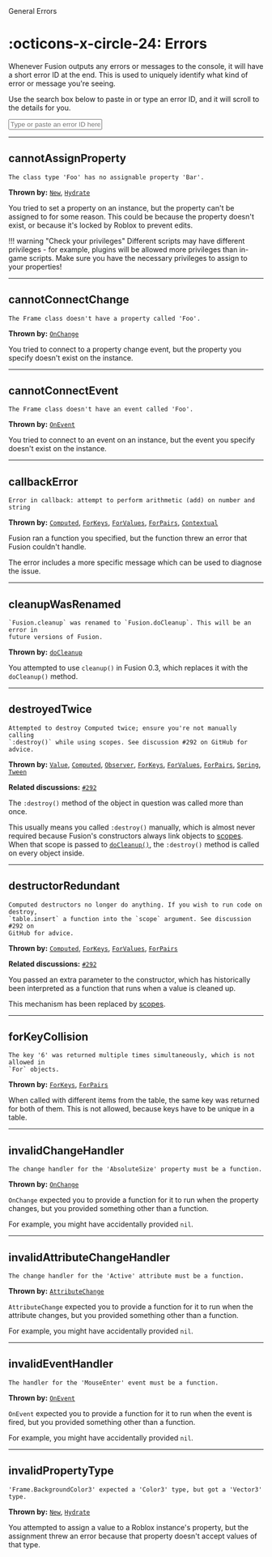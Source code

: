 <nav class="fusiondoc-api-breadcrumbs">
	<span>General</span>
	<span>Errors</span>
</nav>

<h1 class="fusiondoc-api-header" markdown>
	<span class="fusiondoc-api-icon" markdown>:octicons-x-circle-24:</span>
	<span class="fusiondoc-api-name">Errors</span>
</h1>

Whenever Fusion outputs any errors or messages to the console, it will have a
short error ID at the end. This is used to uniquely identify what kind of error
or message you're seeing.

Use the search box below to paste in or type an error ID, and it will scroll to
the details for you.

<input
	id="fusiondoc-error-paste-box"
	class="md-input md-input--stretch"
	placeholder="Type or paste an error ID here..."
/>

<script src="./error-paste-box.js" defer></script>

-----

<div class="fusiondoc-error-api-section" markdown>

## cannotAssignProperty

```
The class type 'Foo' has no assignable property 'Bar'.
```

**Thrown by:**
[`New`](../../instances/members/new),
[`Hydrate`](../../instances/members/hydrate)

You tried to set a property on an instance, but the property can't be assigned 
to for some reason. This could be because the property doesn't exist, or because
it's locked by Roblox to prevent edits.

!!! warning "Check your privileges"
	Different scripts may have different privileges - for example, plugins will
	be allowed more privileges than in-game scripts. Make sure you have the
	necessary privileges to assign to your properties!
</div>

-----

<div class="fusiondoc-error-api-section" markdown>

## cannotConnectChange

```
The Frame class doesn't have a property called 'Foo'.
```

**Thrown by:**
[`OnChange`](../../instances/members/onchange)

You tried to connect to a property change event, but the property you specify
doesn't exist on the instance.
</div>

-----

<div class="fusiondoc-error-api-section" markdown>

## cannotConnectEvent

```
The Frame class doesn't have an event called 'Foo'.
```

**Thrown by:**
[`OnEvent`](../../instances/members/onevent)

You tried to connect to an event on an instance, but the event you specify
doesn't exist on the instance.
</div>

-----

<div class="fusiondoc-error-api-section" markdown>

## callbackError

```
Error in callback: attempt to perform arithmetic (add) on number and string
```

**Thrown by:**
[`Computed`](../../state/members/computed),
[`ForKeys`](../../state/members/forkeys),
[`ForValues`](../../state/members/forvalues),
[`ForPairs`](../../state/members/forpairs),
[`Contextual`](../../memory/members/contextual)

Fusion ran a function you specified, but the function threw an error that Fusion
couldn't handle.

The error includes a more specific message which can be used to diagnose the
issue.
</div>

-----

<div class="fusiondoc-error-api-section" markdown>

## cleanupWasRenamed

```
`Fusion.cleanup` was renamed to `Fusion.doCleanup`. This will be an error in
future versions of Fusion.
```

**Thrown by:**
[`doCleanup`](../../memory/members/docleanup)

You attempted to use `cleanup()` in Fusion 0.3, which replaces it with the
`doCleanup()` method.
</div>

-----

<div class="fusiondoc-error-api-section" markdown>

## destroyedTwice

```
Attempted to destroy Computed twice; ensure you're not manually calling
`:destroy()` while using scopes. See discussion #292 on GitHub for advice.
```

**Thrown by:**
[`Value`](../../state/members/value),
[`Computed`](../../state/members/computed),
[`Observer`](../../state/members/observer),
[`ForKeys`](../../state/members/forkeys),
[`ForValues`](../../state/members/forvalues),
[`ForPairs`](../../state/members/forpairs),
[`Spring`](../../animation/members/spring),
[`Tween`](../../animation/members/tween)

**Related discussions:** 
[`#292`](https://github.com/dphfox/Fusion/discussions/292)

The `:destroy()` method of the object in question was called more than once.

This usually means you called `:destroy()` manually, which is almost never
required because Fusion's constructors always link objects to
[scopes](../../../tutorials/fundamentals/scopes). When that scope is passed to 
[`doCleanup()`](../../memory/members/docleanup), the `:destroy()` method is
called on every object inside.
</div>

-----

<div class="fusiondoc-error-api-section" markdown>

## destructorRedundant

```
Computed destructors no longer do anything. If you wish to run code on destroy,
`table.insert` a function into the `scope` argument. See discussion #292 on
GitHub for advice.
```

**Thrown by:**
[`Computed`](../../state/members/computed),
[`ForKeys`](../../state/members/forkeys),
[`ForValues`](../../state/members/forvalues),
[`ForPairs`](../../state/members/forpairs)

**Related discussions:** 
[`#292`](https://github.com/dphfox/Fusion/discussions/292)

You passed an extra parameter to the constructor, which has historically been
interpreted as a function that runs when a value is cleaned up.

This mechanism has been replaced by
[scopes](../../../tutorials/fundamentals/scopes).
</div>

-----

<div class="fusiondoc-error-api-section" markdown>

## forKeyCollision

```
The key '6' was returned multiple times simultaneously, which is not allowed in
`For` objects.
```

**Thrown by:**
[`ForKeys`](../../state/members/forkeys),
[`ForPairs`](../../state/members/forpairs)

When called with different items from the table, the same key was returned for
both of them. This is not allowed, because keys have to be unique in a table.
</div>

-----

<div class="fusiondoc-error-api-section" markdown>

## invalidChangeHandler

```
The change handler for the 'AbsoluteSize' property must be a function.
```

**Thrown by:**
[`OnChange`](../../instances/members/onchange)

`OnChange` expected you to provide a function for it to run when the property
changes, but you provided something other than a function.

For example, you might have accidentally provided `nil`.
</div>

-----

<div class="fusiondoc-error-api-section" markdown>

## invalidAttributeChangeHandler

```
The change handler for the 'Active' attribute must be a function.
```

**Thrown by:**
[`AttributeChange`](../../instances/members/attributechange)

`AttributeChange` expected you to provide a function for it to run when the
attribute changes, but you provided something other than a function.

For example, you might have accidentally provided `nil`.
</div>

-----

<div class="fusiondoc-error-api-section" markdown>

## invalidEventHandler

```
The handler for the 'MouseEnter' event must be a function.
```

**Thrown by:**
[`OnEvent`](../../instances/members/onevent)

`OnEvent` expected you to provide a function for it to run when the event is
fired, but you provided something other than a function.

For example, you might have accidentally provided `nil`.
</div>

-----

<div class="fusiondoc-error-api-section" markdown>

## invalidPropertyType

```
'Frame.BackgroundColor3' expected a 'Color3' type, but got a 'Vector3' type.
```

**Thrown by:**
[`New`](../../instances/members/new),
[`Hydrate`](../../instances/members/hydrate)

You attempted to assign a value to a Roblox instance's property, but the 
assignment threw an error because that property doesn't accept values of that
type.
</div>